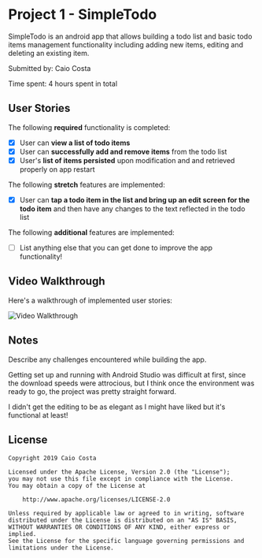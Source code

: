 # Project 1 - SimpleTodo

SimpleTodo is an android app that allows building a todo list and basic todo items management functionality including adding new items, editing and deleting an existing item.

Submitted by: Caio Costa

Time spent: 4 hours spent in total

## User Stories

The following **required** functionality is completed:

* [X] User can **view a list of todo items**
* [X] User can **successfully add and remove items** from the todo list
* [X] User's **list of items persisted** upon modification and and retrieved properly on app restart

The following **stretch** features are implemented:

* [X] User can **tap a todo item in the list and bring up an edit screen for the todo item** and then have any changes to the text reflected in the todo list

The following **additional** features are implemented:

* [ ] List anything else that you can get done to improve the app functionality!

## Video Walkthrough

Here's a walkthrough of implemented user stories:

<img src='walkthrough.gif' title='Video Walkthrough' width='' alt='Video Walkthrough' />

## Notes

Describe any challenges encountered while building the app.

Getting set up and running with Android Studio was difficult at first, since the download speeds were attrocious, but I think once the environment was ready to go, the project was pretty straight forward.

I didn't get the editing to be as elegant as I might have liked but it's functional at least!

## License

    Copyright 2019 Caio Costa

    Licensed under the Apache License, Version 2.0 (the "License");
    you may not use this file except in compliance with the License.
    You may obtain a copy of the License at

        http://www.apache.org/licenses/LICENSE-2.0

    Unless required by applicable law or agreed to in writing, software
    distributed under the License is distributed on an "AS IS" BASIS,
    WITHOUT WARRANTIES OR CONDITIONS OF ANY KIND, either express or implied.
    See the License for the specific language governing permissions and
    limitations under the License.
